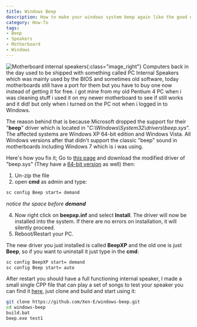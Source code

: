 ```yaml
---
title: Windows Beep
description: How to make your windows system beep again like the good ol times using the motherboard speakers.
category: How-To
tags:
- Beep
- Speakers
- Motherboard
- Windows
---
```


![Motherboard internal speakers]({{site.url}}/images/internal_speakers.jpg){:class="image_right"}
Computers back in the day used to be shipped with something called PC Internal Speakers which was mainly used by the BIOS and sometimes old software, today motherboards still have a port for them but you have to buy one now instead of getting it for free. i got mine from my old Pentium 4 PC when i was cleaning stuff i used it on my newer motherboard to see if still works and it did! but only when i turned on the PC not when i logged in to Windows. <!--more-->


The reason behind that is because Microsoft dropped the support for their "**beep**" driver which is located in "*C:\Windows\System32\drivers\beep.sys*". The affected systems are Windows XP 64-bit edition and Windows Vista. All Windows versions after that didn't support the classic "beep" sound in motherboards including Windows 7 which is i was using.

Here's how you fix it; Go to [this page](http://www.waldbauer.com/tmp/dl.php?download=beepx) and download the modified driver of "beep.sys" (They have a [64-bit version](http://www.waldbauer.com/tmp/dl.php?download=beepxp64) as well) then:

1. Un-zip the file
2. open **cmd** as admin and type:
```bash
sc config Beep start= demand
```
*notice the space before **demand***

4. Now right click on **beepxp.inf** and select **Install**. The driver will now be installed into the system. If there are no errors on installation, it will silently proceed.
5. Reboot/Restart your PC.

The new driver you just installed is called **BeepXP** and the old one is just **Beep**, so if you want to uninstall it just type in the **cmd**:
```bash
sc config BeepXP start= demand
sc config Beep start= auto
```
After restart you should have a full functioning internal speaker, I made a small single CPP file that can play a set of songs to test your speaker you can find it [here](https://github.com/Xen-E/windows-beep), just clone and build and start using it:
```bash
git clone https://github.com/Xen-E/windows-beep.git
cd windows-beep
build.bat
beep.exe test1
```

